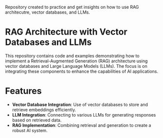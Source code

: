 Repository created to practice and get insights on how to use RAG architecutre, vector databases, and LLMs.

# RAG Architecture with Vector Databases and LLMs

This repository contains code and examples demonstrating how to implement a Retrieval-Augmented Generation (RAG) architecture using vector databases and Large Language Models (LLMs). The focus is on integrating these components to enhance the capabilities of AI applications.

# Features

- **Vector Database Integration**: Use of vector databases to store and retrieve embeddings efficiently.
- **LLM Integration**: Connecting to various LLMs for generating responses based on retrieved data.
- **RAG Implementation**: Combining retrieval and generation to create a robust AI system.

